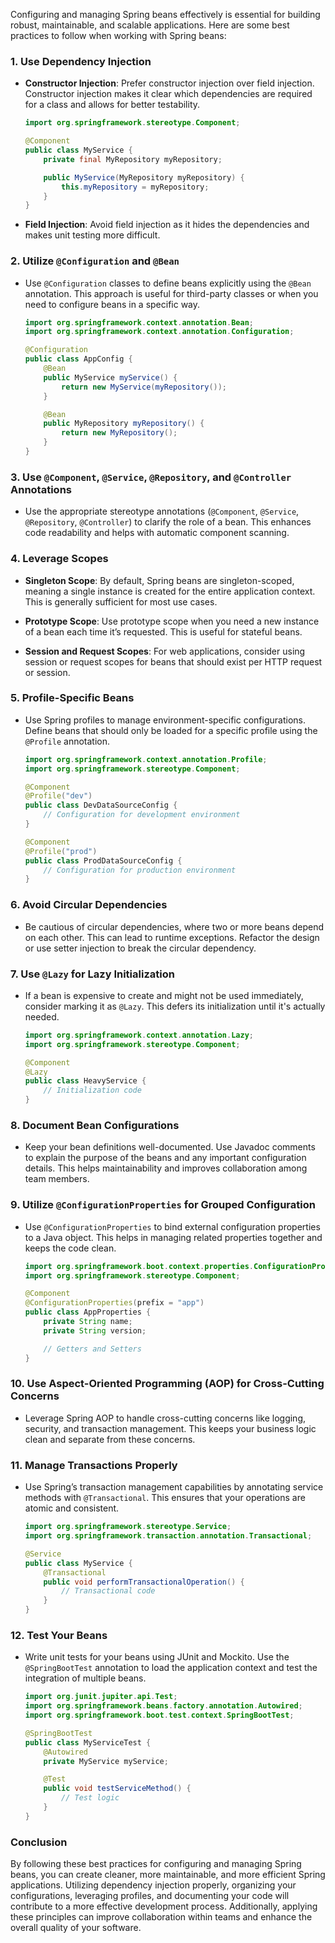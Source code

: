 Configuring and managing Spring beans effectively is essential for building robust, maintainable, and scalable applications. Here are some best practices to follow when working with Spring beans:

### 1. Use Dependency Injection

- **Constructor Injection**: Prefer constructor injection over field injection. Constructor injection makes it clear which dependencies are required for a class and allows for better testability.

  ```java
  import org.springframework.stereotype.Component;

  @Component
  public class MyService {
      private final MyRepository myRepository;

      public MyService(MyRepository myRepository) {
          this.myRepository = myRepository;
      }
  }
  ```

- **Field Injection**: Avoid field injection as it hides the dependencies and makes unit testing more difficult.

### 2. Utilize `@Configuration` and `@Bean`

- Use `@Configuration` classes to define beans explicitly using the `@Bean` annotation. This approach is useful for third-party classes or when you need to configure beans in a specific way.

  ```java
  import org.springframework.context.annotation.Bean;
  import org.springframework.context.annotation.Configuration;

  @Configuration
  public class AppConfig {
      @Bean
      public MyService myService() {
          return new MyService(myRepository());
      }

      @Bean
      public MyRepository myRepository() {
          return new MyRepository();
      }
  }
  ```

### 3. Use `@Component`, `@Service`, `@Repository`, and `@Controller` Annotations

- Use the appropriate stereotype annotations (`@Component`, `@Service`, `@Repository`, `@Controller`) to clarify the role of a bean. This enhances code readability and helps with automatic component scanning.

### 4. Leverage Scopes

- **Singleton Scope**: By default, Spring beans are singleton-scoped, meaning a single instance is created for the entire application context. This is generally sufficient for most use cases.

- **Prototype Scope**: Use prototype scope when you need a new instance of a bean each time it’s requested. This is useful for stateful beans.

- **Session and Request Scopes**: For web applications, consider using session or request scopes for beans that should exist per HTTP request or session.

### 5. Profile-Specific Beans

- Use Spring profiles to manage environment-specific configurations. Define beans that should only be loaded for a specific profile using the `@Profile` annotation.

  ```java
  import org.springframework.context.annotation.Profile;
  import org.springframework.stereotype.Component;

  @Component
  @Profile("dev")
  public class DevDataSourceConfig {
      // Configuration for development environment
  }

  @Component
  @Profile("prod")
  public class ProdDataSourceConfig {
      // Configuration for production environment
  }
  ```

### 6. Avoid Circular Dependencies

- Be cautious of circular dependencies, where two or more beans depend on each other. This can lead to runtime exceptions. Refactor the design or use setter injection to break the circular dependency.

### 7. Use `@Lazy` for Lazy Initialization

- If a bean is expensive to create and might not be used immediately, consider marking it as `@Lazy`. This defers its initialization until it's actually needed.

  ```java
  import org.springframework.context.annotation.Lazy;
  import org.springframework.stereotype.Component;

  @Component
  @Lazy
  public class HeavyService {
      // Initialization code
  }
  ```

### 8. Document Bean Configurations

- Keep your bean definitions well-documented. Use Javadoc comments to explain the purpose of the beans and any important configuration details. This helps maintainability and improves collaboration among team members.

### 9. Utilize `@ConfigurationProperties` for Grouped Configuration

- Use `@ConfigurationProperties` to bind external configuration properties to a Java object. This helps in managing related properties together and keeps the code clean.

  ```java
  import org.springframework.boot.context.properties.ConfigurationProperties;
  import org.springframework.stereotype.Component;

  @Component
  @ConfigurationProperties(prefix = "app")
  public class AppProperties {
      private String name;
      private String version;

      // Getters and Setters
  }
  ```

### 10. Use Aspect-Oriented Programming (AOP) for Cross-Cutting Concerns

- Leverage Spring AOP to handle cross-cutting concerns like logging, security, and transaction management. This keeps your business logic clean and separate from these concerns.

### 11. Manage Transactions Properly

- Use Spring’s transaction management capabilities by annotating service methods with `@Transactional`. This ensures that your operations are atomic and consistent.

  ```java
  import org.springframework.stereotype.Service;
  import org.springframework.transaction.annotation.Transactional;

  @Service
  public class MyService {
      @Transactional
      public void performTransactionalOperation() {
          // Transactional code
      }
  }
  ```

### 12. Test Your Beans

- Write unit tests for your beans using JUnit and Mockito. Use the `@SpringBootTest` annotation to load the application context and test the integration of multiple beans.

  ```java
  import org.junit.jupiter.api.Test;
  import org.springframework.beans.factory.annotation.Autowired;
  import org.springframework.boot.test.context.SpringBootTest;

  @SpringBootTest
  public class MyServiceTest {
      @Autowired
      private MyService myService;

      @Test
      public void testServiceMethod() {
          // Test logic
      }
  }
  ```

### Conclusion

By following these best practices for configuring and managing Spring beans, you can create cleaner, more maintainable, and more efficient Spring applications. Utilizing dependency injection properly, organizing your configurations, leveraging profiles, and documenting your code will contribute to a more effective development process. Additionally, applying these principles can improve collaboration within teams and enhance the overall quality of your software.
